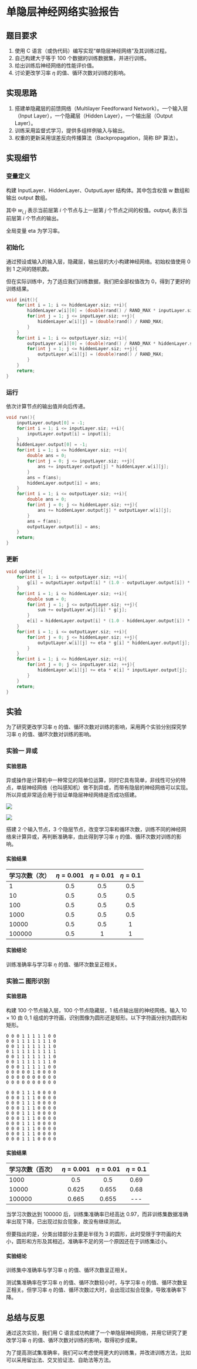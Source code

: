 # 单隐层神经网络实验报告

## 题目要求

1. 使用 C 语言（或伪代码）编写实现“单隐层神经网络”及其训练过程。
2. 自己构建大于等于 $100$ 个数据的训练数据集，并进行训练。
3. 给出训练后神经网络的性能评价值。
4. 讨论更改学习率 $\eta$ 的值、循环次数对训练的影响。

## 实现思路

1. 搭建单隐藏层的前馈网络（Multilayer Feedforward Network）。一个输入层（Input Layer），一个隐藏层（Hidden Layer），一个输出层（Output Layer）。
2. 训练采用监督式学习，提供多组样例输入与输出。
3. 权重的更新采用误差反向传播算法（Backpropagation，简称 BP 算法）。

## 实现细节

### 变量定义

构建 InputLayer、HiddenLayer、OutputLayer 结构体。其中包含权值 w 数组和输出 output 数组。

其中 $w_{i,j}$ 表示当前层第 $i$ 个节点与上一层第 $j$ 个节点之间的权值。$output_i$ 表示当前层第 $i$ 个节点的输出。

全局变量 eta 为学习率。

### 初始化

通过预设或输入的输入层，隐藏层，输出层的大小构建神经网络。初始权值使用 $0$ 到 $1$ 之间的随机数。

但在实际训练中，为了适应我们训练数据，我们把全部权值改为 $0$，得到了更好的训练结果。

```cpp
void init(){
    for(int i = 1; i <= hiddenLayer.siz; ++i){
        hiddenLayer.w[i][0] = (double)rand() / RAND_MAX * inputLayer.siz;
        for(int j = 1; j <= inputLayer.siz; ++j){
            hiddenLayer.w[i][j] = (double)rand() / RAND_MAX;
        }
    }
    for(int i = 1; i <= outputLayer.siz; ++i){
    	outputLayer.w[i][0] = (double)rand() / RAND_MAX * hiddenLayer.siz;
        for(int j = 1; j <= hiddenLayer.siz; ++j){
            outputLayer.w[i][j] = (double)rand() / RAND_MAX;
        }
    }
    return;
}
```

### 运行

依次计算节点的输出值并向后传递。

```cpp
void run(){
    inputLayer.output[0] = -1;
    for(int i = 1; i <= inputLayer.siz; ++i){
        inputLayer.output[i] = input[i];
    }
    hiddenLayer.output[0] = -1;
    for(int i = 1; i <= hiddenLayer.siz; ++i){
        double ans = 0;
        for(int j = 0; j <= inputLayer.siz; ++j){
            ans += inputLayer.output[j] * hiddenLayer.w[i][j];
        }
        ans = f(ans);
        hiddenLayer.output[i] = ans;
    }
    for(int i = 1; i <= outputLayer.siz; ++i){
        double ans = 0;
        for(int j = 0; j <= hiddenLayer.siz; ++j){
            ans += hiddenLayer.output[j] * outputLayer.w[i][j];
        }
        ans = f(ans);
        outputLayer.output[i] = ans;
    }
    return;
}
```

### 更新

```cpp
void update(){
    for(int i = 1; i <= outputLayer.siz; ++i){
        g[i] = outputLayer.output[i] * (1.0 - outputLayer.output[i]) * (output[i] - outputLayer.output[i]);
    }
    for(int i = 1; i <= hiddenLayer.siz; ++i){
        double sum = 0;
        for(int j = 1; j <= outputLayer.siz; ++j){
            sum += outputLayer.w[j][i] * g[j];
        }
        e[i] = hiddenLayer.output[i] * (1.0 - hiddenLayer.output[i]) * sum;
    }
    for(int i = 1; i <= outputLayer.siz; ++i){
        for(int j = 0; j <= hiddenLayer.siz; ++j){
            outputLayer.w[i][j] += eta * g[i] * hiddenLayer.output[j];
        }
    }
    for(int i = 1; i <= hiddenLayer.siz; ++i){
        for(int j = 0; j <= inputLayer.siz; ++j){
            hiddenLayer.w[i][j] += eta * e[i] * inputLayer.output[j];
        }
    }
    return;
}
```

## 实验

为了研究更改学习率 $\eta$ 的值、循环次数对训练的影响，采用两个实验分别探究学习率 $\eta$ 的值、循环次数对训练的影响。

### 实验一 异或

#### 实验思路

异或操作是计算机中一种常见的简单位运算，同时它具有简单，非线性可分的特点，单层神经网络（也叫感知机）做不到异或，而带有隐层的神经网络可以实现。所以异或非常适合用于验证单隐层神经网络是否成功搭建。

![](xor.png)

![](res.jpg)

搭建 $2$ 个输入节点，$3$ 个隐层节点，改变学习率和循环次数，训练不同的神经网络来计算异或，再判断准确率，由此得到学习率 $\eta$ 的值、循环次数对训练的影响。


#### 实验结果

|学习次数（次）|$\eta = 0.001$|$\eta = 0.01$|$\eta = 0.1$|
|--|:--:|:--:|:--:|
|1|0.5|0.5|0.5|
|10|0.5|0.5|0.5|
|100|0.5|0.5|0.5|
|1000|0.5|0.5|0.5|
|10000|0.5|0.5|1|
|100000|0.5|1|1|

#### 实验结论

训练准确率与学习率 $\eta$ 的值、循环次数呈正相关。

### 实验二 图形识别

#### 实验思路

构建 $100$ 个节点输入层，$100$ 个节点隐藏层，$1$ 结点输出层的神经网络。输入 $10 \times 10$ 由 $0,1$ 组成的字符画，识别图像为圆形还是矩形。以下字符画分别为圆形和矩形。

    0 0 0 1 1 1 1 1 0 0 
    0 0 1 1 1 1 1 1 1 0 
    0 0 1 1 1 1 1 1 1 0 
    0 1 1 1 1 1 1 1 1 1 
    0 0 1 1 1 1 1 1 1 0 
    0 0 1 1 1 1 1 1 1 0 
    0 0 0 1 1 1 1 1 0 0 
    0 0 0 0 0 1 0 0 0 0 
    0 0 0 0 0 0 0 0 0 0 
    0 0 0 0 0 0 0 0 0 0 

    0 0 0 1 1 1 0 0 0 0 
    0 0 0 1 1 1 0 0 0 0 
    0 0 0 1 1 1 0 0 0 0 
    0 0 0 1 1 1 0 0 0 0 
    0 0 0 1 1 1 0 0 0 0 
    0 0 0 1 1 1 0 0 0 0 
    0 0 0 1 1 1 0 0 0 0 
    0 0 0 1 1 1 0 0 0 0 
    0 0 0 1 1 1 0 0 0 0 
    0 0 0 1 1 1 0 0 0 0


#### 实验结果

|学习次数（百次）|$\eta = 0.001$|$\eta = 0.01$|$\eta = 0.1$|
|--|:--:|:--:|:--:|
|1000|0.5|0.5|0.69|
|10000|0.625|0.655|0.68|
|100000|0.665|0.655|---|

当学习次数达到 $100000$ 后，训练集准确率已经高达 $0.97$，而非训练集数据准确率出现下降，已出现过拟合现象，故没有继续测试。

但要指出的是，分类出错部分主要是半径为 $3$ 的圆形，此时受限于字符画的大小，圆形和方形及其相近。准确率不足的另一个原因还在于训练集过小。

#### 实验结论

训练集中准确率与学习率 $\eta$ 的值、循环次数呈正相关。

测试集准确率在学习率 $\eta$ 的值、循环次数较小时，与学习率 $\eta$ 的值、循环次数呈正相关。但学习率 $\eta$ 的值、循环次数过大时，会出现过拟合现象，导致准确率下降。

## 总结与反思

通过这次实验，我们用 C 语言成功构建了一个单隐层神经网络，并用它研究了更改学习率 $\eta$ 的值、循环次数对训练的影响，取得初步成果。

为了提高测试集准确率，我们可以考虑使用更大的训练集，并改进训练方法，比如可以采用留出法、交叉验证法、自助法等方法。